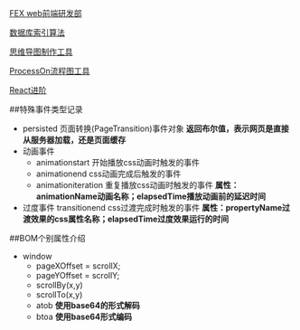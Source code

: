 [FEX web前端研发部](http://devfest14.qiniudn.com/Web/yog-framework-%E7%9B%B8%E5%AE%88%E9%BC%8E.pdf)

[数据库索引算法](http://blog.codinglabs.org/articles/theory-of-mysql-index.html)

[思维导图制作工具](https://app.wisemapping.com/c/maps/3/try)

[ProcessOn流程图工具](https://www.processon.com/diagrams)

[React进阶](http://yiminghe.me/learning-react/tutorial/zh-cn/advanced.html#/)

##特殊事件类型记录

+ persisted 页面转换(PageTransition)事件对象
**返回布尔值，表示网页是直接从服务器加载，还是页面缓存**
+ 动画事件
  - animationstart 开始播放css动画时触发的事件
  - animationend css动画完成后触发的事件
  - animationiteration 重复播放css动画时触发的事件
**属性：animationName动画名称；elapsedTime播放动画前的延迟时间**
+ 过度事件 transitionend css过渡完成时触发的事件
**属性：propertyName过渡效果的css属性名称；elapsedTime过度效果运行的时间**

##BOM个别属性介绍
+ window
  - pageXOffset = scrollX;
  - pageYOffset = scrollY;
  - scrollBy(x,y)
  - scrollTo(x,y)
  - atob **使用base64的形式解码**
  - btoa **使用base64形式编码**

